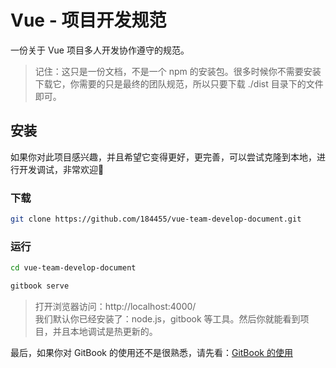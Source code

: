 # Vue - 项目开发规范

一份关于 Vue 项目多人开发协作遵守的规范。

> 记住：这只是一份文档，不是一个 npm 的安装包。很多时候你不需要安装下载它，你需要的只是最终的团队规范，所以只要下载 ./dist 目录下的文件即可。

## 安装

如果你对此项目感兴趣，并且希望它变得更好，更完善，可以尝试克隆到本地，进行开发调试，非常欢迎👏

### 下载
```bash
git clone https://github.com/184455/vue-team-develop-document.git
```

### 运行
```bash
cd vue-team-develop-document

gitbook serve
```
> 打开浏览器访问：http://localhost:4000/<br/>
我们默认你已经安装了：node.js，gitbook 等工具。然后你就能看到项目，并且本地调试是热更新的。

最后，如果你对 GitBook 的使用还不是很熟悉，请先看：[GitBook 的使用](./gitbook/README.md)
